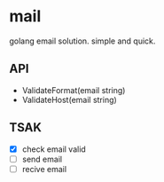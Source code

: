 # mail
golang email solution. simple and quick.


## API
- ValidateFormat(email string)
- ValidateHost(email string)


## TSAK
- [x] check email valid
- [ ] send email
- [ ] recive email
